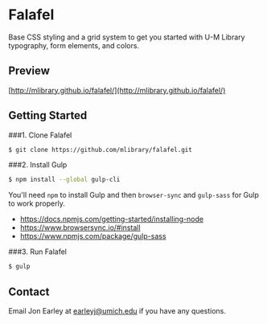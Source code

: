 # Falafel
Base CSS styling and a grid system to get you started with U-M Library typography, form elements, and colors.

## Preview

[http://mlibrary.github.io/falafel/](http://mlibrary.github.io/falafel/)

## Getting Started

###1. Clone Falafel
```sh
$ git clone https://github.com/mlibrary/falafel.git
```

###2. Install Gulp
```sh
$ npm install --global gulp-cli
```

You'll need `npm` to install Gulp and then `browser-sync` and `gulp-sass` for Gulp to work properly.

- https://docs.npmjs.com/getting-started/installing-node
- https://www.browsersync.io/#install
- https://www.npmjs.com/package/gulp-sass

###3. Run Falafel
```sh
$ gulp
```

## Contact
Email Jon Earley at earleyj@umich.edu if you have any questions.


